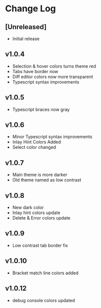 # Change Log

## [Unreleased]

- Initial release

## v1.0.4

- Selection & hover colors turns theme red
- Tabs have border now
- Diff editor colors now more transparent
- Typescript syntax improvements

## v1.0.5
- Typescript braces now gray

## v1.0.6
- Minor Typescript syntax improvements
- Inlay Hint Colors Added
- Select color changed

## v1.0.7
- Main theme is more darker
- Old theme named as low contrast

## v1.0.8
- New dark color
- Inlay hint colors update
- Delete & Error colors update

## v1.0.9
- Low contrast tab border fix

## v1.0.10
- Bracket match line colors added

## v1.0.12
- debug console colors updated